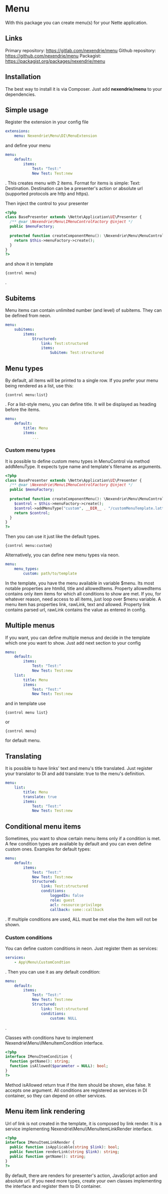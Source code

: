 Menu
====

With this package you can create menu(s) for your Nette application.

Links
-----

Primary repository: https://gitlab.com/nexendrie/menu
Github repository: https://github.com/nexendrie/menu
Packagist: https://packagist.org/packages/nexendrie/menu

Installation
------------
The best way to install it is via Composer. Just add **nexendrie/menu** to your dependencies.

Simple usage
------------

Register the extension in your config file

```yaml
extensions:
    menu: Nexendrie\Menu\DI\MenuExtension
```

and define your menu

```yaml
menu:
    default:
        items:
            Test: "Test:"
            New Test: Test:new
```

. This creates menu with 2 items. Format for items is simple: Text: Destination. Destination can be a presenter's action or absolute url (supported protocols are http and https).

Then inject the control to your presenter

```php
<?php
class BasePresenter extends \Nette\Application\UI\Presenter {
  /** @var \Nexendrie\Menu\IMenuControlFactory @inject */
  public $menuFactory;
  
  protected function createComponentMenu(): \Nexendrie\Menu\MenuControl {
    return $this->menuFactory->create();
  }
}
?>
```

and show it in template

```
{control menu}
```

.

Subitems
--------

Menu items can contain unlimited number (and level) of subitems. They can be defined from neon.

```yaml
menu:
    subitems:
        items:
            Structured:
                link: Test:structured
                items:
                    Subitem: Test:structured
```

Menu types
----------

By default, all items will be printed to a single row. If you prefer your menu being rendered as a list, use this:

```
{control menu:list}
```

. For a list-style menu, you can define title. It will be displayed as heading before the items.

```yaml
menu:
    default:
        title: Menu
        items:
            ...
```

### Custom menu types

It is possible to define custom menu types in MenuControl via method addMenuType. It expects type name and template's filename as arguments.

```php
<?php
class BasePresenter extends \Nette\Application\UI\Presenter {
  /** @var \Nexendrie\Menu\IMenuControlFactory @inject */
  public $menuFactory;
  
  protected function createComponentMenu(): \Nexendrie\Menu\MenuControl {
    $control = $this->menuFactory->create();
    $control->addMenuType("custom", __DIR__ . "/customMenuTemplate.latte");
    return $control;
  }
}
?>
```

Then you can use it just like the default types.

```
{control menu:custom}
```

Alternatively, you can define new menu types via neon.

```yaml
menu:
    menu_types:
        custom: path/to/template
```

In the template, you have the menu available in variable $menu. Its most notable properties are htmlId, title and allowedItems. Property allowedItems contains only item items for which all conditions to show are met. If you, for whatever reason, need access to all items, just loop over $menu variable. A menu item has properties link, rawLink, text and allowed. Property link contains parsed url, rawLink contains the value as entered in config.

Multiple menus
--------------

If you want, you can define multiple menus and decide in the template which one you want to show. Just add next section to your config

```yaml
menu:
    default:
        items:
            Test: "Test:"
            New Test: Test:new
    list:
        title: Menu
        items:
            Test: "Test:"
            New Test: Test:new
```

and in template use


```
{control menu list}
```

or

```
{control menu}
```

for default menu.

Translating
-----------

It is possible to have links' text and menu's title translated. Just register your translator to DI and add translate: true to the menu's definition.

```yaml
menu:
    list:
        title: Menu
        translate: true
        items:
            Test: "Test:"
            New Test: Test:new
```

Conditional menu items
----------------------

Sometimes, you want to show certain menu items only if a condition is met. A few condition types are available by default and you can even define custom ones. Examples for default types:

```yaml
menu:
    default:
        items:
            Test: "Test:"
            New Test: Test:new
            Structured:
                link: Test:structured
                conditions:
                    loggedIn: false
                    role: guest
                    acl: resource:privilege
                    callback: some::callback
```

. If multiple conditions are used, ALL must be met else the item will not be shown.

### Custom conditions

You can define custom conditions in neon. Just register them as services:

```yaml
services:
    - App\Menu\CustomCondtion
```

. Then you can use it as any default condition:

```yaml
menu:
    default:
        items:
            Test: "Test:"
            New Test: Test:new
            Structured:
                link: Test:structured
                conditions:
                    custom: NULL
```

.

Classes with conditions have to implement Nexendrie\Menu\IMenuItemCondition interface.

```php
<?php
interface IMenuItemCondition {
  function getName(): string;
  function isAllowed($parameter = NULL): bool;
}
?>
```

Method isAllowed return true if the item should be shown, else false. It accepts one argument. All conditions are registered as services in DI container, so they can depend on other services.

Menu item link rendering
------------------------

Url of link is not created in the template, it is composed by link render. It is a service implementing Nexendrie\Menu\IMenuItemLinkRender interface.

```php
<?php
interface IMenuItemLinkRender {
  public function isApplicable(string $link): bool;
  public function renderLink(string $link): string;
  public function getName(): string;
}
?>
```

By default, there are renders for presenter's action, JavaScript action and absolute url. If you need more types, create your own classes implementing the interface and register them to DI container.

